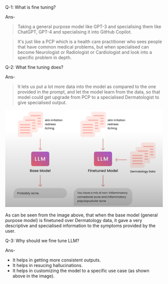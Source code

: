 Q-1: What is fine tuning?

Ans- 
> Taking a general purpose model like GPT-3 and specialising them like ChatGPT, GPT-4 and specialising it into GitHub Copilot.

> It's just like a PCP which is a health care practitioner who sees people that have common medical problems, but when specialised can become Neurologist or Radiologist or Cardiologist and look into a specific problem in depth.


Q-2: What fine tuning does?

Ans-
> It lets us put a lot more data into the model as compared to the one provided in the prompt, and let the  model learn from the data, so that model could get upgrade from PCP to a specialised Dermatologist to give specialised output.

![alt text](images/whyToDoFineTuning.png)

As can be seen from the image above, that when the base model (general purpose model) is finetuned over Dermatology data, it gave a very descriptive and specialised information to the symptoms provided by the user.


Q-3: Why should we fine tune LLM?

Ans-
  * It helps in getting more consistent outputs.
  * It helps in resucing hallucinations.
  * It helps in customizing the model to a specific use case (as shown above in the image).